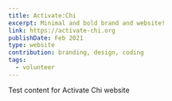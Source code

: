 ```yaml
---
title: Activate:Chi
excerpt: Minimal and bold brand and website!
link: https://activate-chi.org
publishDate: Feb 2021
type: website
contribution: branding, design, coding
tags:
  - volunteer
---
```


Test content for Activate Chi website
